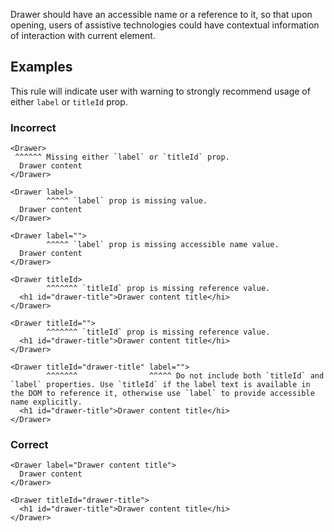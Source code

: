 Drawer should have an accessible name or a reference to it, so that upon opening, users of assistive
technologies could have contextual information of interaction with current element.

## Examples

This rule will indicate user with warning to strongly recommend usage of either `label` or `titleId`
prop.

### Incorrect

```tsx
<Drawer>
 ^^^^^^ Missing either `label` or `titleId` prop.
  Drawer content
</Drawer>

<Drawer label>
        ^^^^^ `label` prop is missing value.
  Drawer content
</Drawer>

<Drawer label="">
        ^^^^^ `label` prop is missing accessible name value.
  Drawer content
</Drawer>

<Drawer titleId>
        ^^^^^^^ `titleId` prop is missing reference value.
  <h1 id="drawer-title">Drawer content title</hi>
</Drawer>

<Drawer titleId="">
        ^^^^^^^ `titleId` prop is missing reference value.
  <h1 id="drawer-title">Drawer content title</hi>
</Drawer>

<Drawer titleId="drawer-title" label="">
        ^^^^^^^                ^^^^^ Do not include both `titleId` and `label` properties. Use `titleId` if the label text is available in the DOM to reference it, otherwise use `label` to provide accessible name explicitly.
  <h1 id="drawer-title">Drawer content title</hi>
</Drawer>
```

### Correct

```tsx
<Drawer label="Drawer content title">
  Drawer content
</Drawer>

<Drawer titleId="drawer-title">
  <h1 id="drawer-title">Drawer content title</hi>
</Drawer>
```
